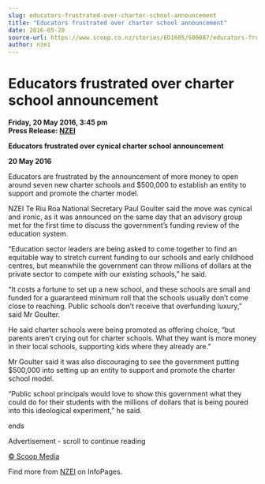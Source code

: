 ```yaml
---
slug: educators-frustrated-over-charter-school-announcement
title: "Educators frustrated over charter school announcement"
date: 2016-05-20
source-url: https://www.scoop.co.nz/stories/ED1605/S00087/educators-frustrated-over-charter-school-announcement.htm
author: nzei
---
```

Educators frustrated over charter school announcement
=====================================================

**Friday, 20 May 2016, 3:45 pm**  
**Press Release: [NZEI](https://info.scoop.co.nz/NZEI)**

  
**Educators frustrated over cynical charter school announcement**  
  
**20 May 2016**

Educators are frustrated by the announcement of more money to open around seven new charter schools and $500,000 to establish an entity to support and promote the charter model.

NZEI Te Riu Roa National Secretary Paul Goulter said the move was cynical and ironic, as it was announced on the same day that an advisory group met for the first time to discuss the government’s funding review of the education system.

“Education sector leaders are being asked to come together to find an equitable way to stretch current funding to our schools and early childhood centres, but meanwhile the government can throw millions of dollars at the private sector to compete with our existing schools,” he said.

“It costs a fortune to set up a new school, and these schools are small and funded for a guaranteed minimum roll that the schools usually don’t come close to reaching. Public schools don’t receive that overfunding luxury,” said Mr Goulter.

He said charter schools were being promoted as offering choice, “but parents aren’t crying out for charter schools. What they want is more money in their local schools, supporting kids where they already are.”

Mr Goulter said it was also discouraging to see the government putting $500,000 into setting up an entity to support and promote the charter school model.

“Public school principals would love to show this government what they could do for their students with the millions of dollars that is being poured into this ideological experiment,” he said.

  
ends

Advertisement - scroll to continue reading





[© Scoop Media](http://www.scoop.co.nz/about/terms.html)

Find more from [NZEI](https://info.scoop.co.nz/NZEI) on InfoPages.